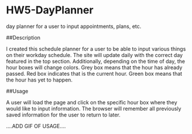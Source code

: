 # HW5-DayPlanner
day planner for a user to input appointments, plans, etc.

##Description

I created this schedule planner for a user to be able to input various things on their workday schedule. The site will update daily with the correct day featured in the top section. Additionally, depending on the time of day, the hour boxes will change colors. Grey box means that the hour has already passed. Red box indicates that is the current hour. Green box means that the hour has yet to happen.

##Usage

A user will load the page and click on the specific hour box where they would like to input information. The browser will remember all previously saved information for the user to return to later.

....ADD GIF OF USAGE....